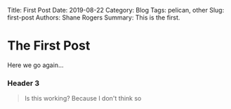 Title: First Post
Date: 2019-08-22
Category: Blog
Tags: pelican, other
Slug: first-post
Authors: Shane Rogers
Summary: This is the first.
 
 
 
The First Post
================
 
Here we go again...
 
### Header 3
 
> Is this working?
> Because I don't think so
